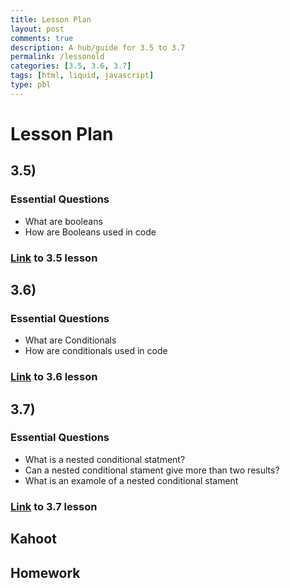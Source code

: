 ```yaml
---
title: Lesson Plan
layout: post
comments: true
description: A hub/guide for 3.5 to 3.7
permalink: /lessonold
categories: [3.5, 3.6, 3.7]
tags: [html, liquid, javascript]
type: pbl
---
```


# Lesson Plan
## 3.5)
### Essential Questions
 - What are booleans
 - How are Booleans used in code
### [Link]({{site.baseurl}}/lesson3:5) to 3.5 lesson

## 3.6)
### Essential Questions
 - What are Conditionals
 - How are conditionals used in code
### [Link]({{site.baseurl}}/lesson3:6) to 3.6 lesson

## 3.7)
### Essential Questions
 - What is a nested conditional statment? 
 - Can a nested conditional stament give more than two results? 
 - What is an examole of a nested conditional stament
### [Link]({{site.baseurl}}/lesson3:7) to 3.7 lesson
## Kahoot

## Homework
